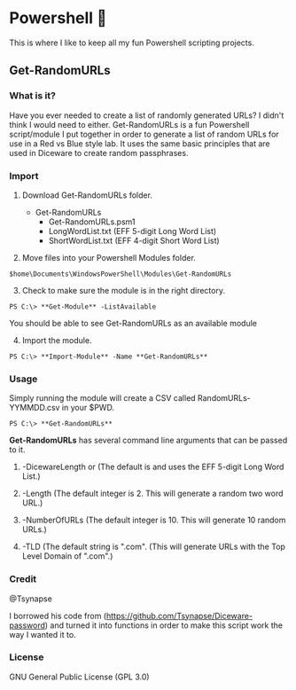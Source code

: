 # Powershell :turtle:
This is where I like to keep all my fun Powershell scripting projects.

Get-RandomURLs
--------------
   ### What is it? 
 
 Have you ever needed to create a list of randomly generated URLs? I didn't think I would need to either. Get-RandomURLs is a 
 fun Powershell script/module I put together in order to generate a list of random URLs for use in a Red vs Blue style lab. It 
 uses the same basic principles that are used in Diceware to create random passphrases. 

  ### Import 
    
  1. Download Get-RandomURLs folder.  
     
     * Get-RandomURLs
       * Get-RandomURLs.psm1
       * LongWordList.txt (EFF 5-digit Long Word List)
       * ShortWordList.txt (EFF 4-digit Short Word List)
  
  2. Move files into your Powershell Modules folder.
  
    $home\Documents\WindowsPowerShell\Modules\Get-RandomURLs
    
  3. Check to make sure the module is in the right directory.
  
    PS C:\> **Get-Module** -ListAvailable
    
   You should be able to see Get-RandomURLs as an available module
  
  4. Import the module.
    
    PS C:\> **Import-Module** -Name **Get-RandomURLs**
    
 ### Usage
  
  Simply running the module will create a CSV called RandomURLs-YYMMDD.csv in your $PWD. 
    
    PS C:\> **Get-RandomURLs**
    
  **Get-RandomURLs** has several command line arguments that can be passed to it. 
  
  1. -DicewareLength <long> or <short> (The default is <long> and uses the EFF 5-digit Long Word List.)
   
  2. -Length <int> (The default integer is 2. This will generate a random two word URL.)
   
  3. -NumberOfURLs <int> (The default integer is 10. This will generate 10 random URLs.)
   
  4. -TLD <str> (The default string is ".com". (This will generate URLs with the Top Level Domain of ".com".)
   
 ### Credit
 
 @Tsynapse
 
 I borrowed his code from (https://github.com/Tsynapse/Diceware-password) and turned it into functions in order to 
 make this script work the way I wanted it to. 
 
 ### License 
 
 GNU General Public License (GPL 3.0)
 
 
 
    
    
     
     
